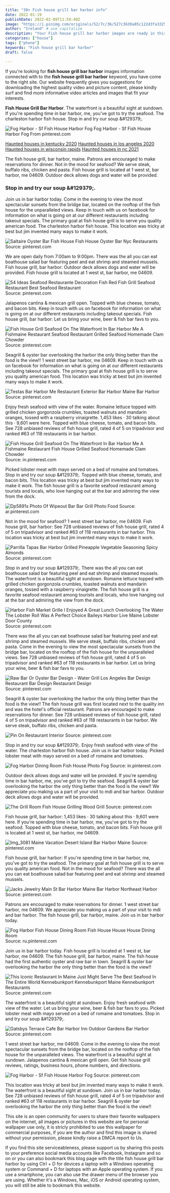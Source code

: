 ```yaml
---
title: "38+ Fish house grill bar harbor info"
date: 2022-01-19
publishDate: 2022-02-09T11:59:40Z
image: "https://i.pinimg.com/originals/52/7c/36/527c3630a85c122d3fa3325460fd6257.jpg"
author: "Ireland" # use capitalize
description: "Your Fish house grill bar harbor images are ready in this website. Fish house grill bar harbor are a topic that is being searched for and liked by netizens now. You can Get the Fish house grill bar harbor files here. Download all royalty-free images."
categories: ["house"]
tags: ["phone"]
keywords: "Fish house grill bar harbor"
draft: false

---
```


If you're looking for **fish house grill bar harbor** images information connected with to the **fish house grill bar harbor** keyword, you have come to the right  site.  Our website frequently  gives you  suggestions  for downloading  the highest  quality video and picture  content, please kindly surf and find more informative video articles and images  that fit your interests.

**Fish House Grill Bar Harbor**. The waterfront is a beautiful sight at sundown. If you&#039;re spending time in bar harbor, me, you&#039;ve got to try the seafood. The charleston harbor fish house. Stop in and try our soup &amp;#129379;.

![Fog Harbor - Sf Fish House Harbor Fog](https://i.pinimg.com/originals/52/7c/36/527c3630a85c122d3fa3325460fd6257.jpg "Fog Harbor - Sf Fish House Harbor Fog")
Fog Harbor - Sf Fish House Harbor Fog From pinterest.com

[Haunted houses in kentucky 2020](/haunted-houses-in-kentucky-2020/)
[Haunted houses in los angeles 2020](/haunted-houses-in-los-angeles-2020/)
[Haunted houses in wisconsin rapids](/haunted-houses-in-wisconsin-rapids/)
[Haunted houses in nc 2021](/haunted-houses-in-nc-2021/)

The fish house grill, bar harbor, maine. Patrons are encouraged to make reservations for dinner. Not in the mood for seafood? We serve steak, buffalo ribs, chicken and pasta. Fish house grill is located at 1 west st, bar harbor, me 04609. Outdoor deck allows dogs and water will be provided.

### Stop in and try our soup &amp;#129379;.

Join us in bar harbor today. Come in the evening to view the most spectacular sunsets from the bridge bar, located on the rooftop of the fish house for the unparalleled views. Keep in touch with us on facebook for information on what is going on at our different restaurants including takeout specials. The primary goal at fish house grill is to serve you quality american food. The charleston harbor fish house. This location was tricky at best but jim invented many ways to make it work.


![Saltaire Oyster Bar Fish House Fish House Oyster Bar Nyc Restaurants](https://i.pinimg.com/originals/65/4d/63/654d6307be2ef257810ea948a0c72d8b.png "Saltaire Oyster Bar Fish House Fish House Oyster Bar Nyc Restaurants")
Source: pinterest.com

We are open daily from 7:00am to 9:00pm. There was the all you can eat boathouse salad bar featuring peel and eat shrimp and steamed mussels. Fish house grill, bar harbor: Outdoor deck allows dogs and water will be provided. Fish house grill is located at 1 west st, bar harbor, me 04609.

![54 Ideas Seafood Restaurante Decoration Fish Red Fish Grill Seafood Restaurant Best Seafood Restaurant](https://i.pinimg.com/474x/f5/fc/29/f5fc2999f0fb75a4e2bbf0b544bc5181.jpg "54 Ideas Seafood Restaurante Decoration Fish Red Fish Grill Seafood Restaurant Best Seafood Restaurant")
Source: pinterest.com

Jalapenos cantina &amp; mexican grill open. Topped with blue cheese, tomato, and bacon bits. Keep in touch with us on facebook for information on what is going on at our different restaurants including takeout specials. Fish house grill, bar harbor: Let us bring your wine, beer &amp; fish bar favs to you.

![Fish House Grill Seafood On The Waterfront In Bar Harbor Me A Fishmaine Restaurant Seafood Restaurant Grilled Seafood Homemade Clam Chowder](https://i.pinimg.com/564x/a6/5b/0e/a65b0e3752a10a98b0b9996558b3254b.jpg "Fish House Grill Seafood On The Waterfront In Bar Harbor Me A Fishmaine Restaurant Seafood Restaurant Grilled Seafood Homemade Clam Chowder")
Source: pinterest.com

Seagrill &amp; oyster bar overlooking the harbor the only thing better than the food is the view!! 1 west street bar harbor, me 04609. Keep in touch with us on facebook for information on what is going on at our different restaurants including takeout specials. The primary goal at fish house grill is to serve you quality american food. This location was tricky at best but jim invented many ways to make it work.

![Testas Bar Harbor Me Restaurant Exterior Bar Harbor Maine Bar Harbor](https://i.pinimg.com/originals/8c/1a/82/8c1a82f9e098dee9f652aaf34ae91d94.jpg "Testas Bar Harbor Me Restaurant Exterior Bar Harbor Maine Bar Harbor")
Source: pinterest.com

Enjoy fresh seafood with view of the water. Romaine lettuce topped with grilled chicken gorgonzola crumbles, toasted walnuts and mandarin oranges, tossed with a raspberry vinaigrette. 1,453 likes · 30 talking about this · 9,601 were here. Topped with blue cheese, tomato, and bacon bits. See 728 unbiased reviews of fish house grill, rated 4 of 5 on tripadvisor and ranked #63 of 118 restaurants in bar harbor.

![Fish House Grill Seafood On The Waterfront In Bar Harbor Me A Fishmaine Restaurant Fish House Grilled Seafood Homemade Clam Chowder](https://i.pinimg.com/736x/4b/75/46/4b75467aa6fb0c29e10fd02b55991854.jpg "Fish House Grill Seafood On The Waterfront In Bar Harbor Me A Fishmaine Restaurant Fish House Grilled Seafood Homemade Clam Chowder")
Source: in.pinterest.com

Picked lobster meat with mayo served on a bed of romaine and tomatoes. Stop in and try our soup &amp;#129379;. Topped with blue cheese, tomato, and bacon bits. This location was tricky at best but jim invented many ways to make it work. The fish house grill is a favorite seafood restaurant among tourists and locals, who love hanging out at the bar and admiring the view from the dock.

![Dp5891s Photo Of Wipeout Bar Bar Grill Photo Food](https://i.pinimg.com/originals/ad/ce/8c/adce8cf560d80623116a7638d8ada159.jpg "Dp5891s Photo Of Wipeout Bar Bar Grill Photo Food")
Source: ar.pinterest.com

Not in the mood for seafood? 1 west street bar harbor, me 04609. Fish house grill, bar harbor: See 728 unbiased reviews of fish house grill, rated 4 of 5 on tripadvisor and ranked #63 of 118 restaurants in bar harbor. This location was tricky at best but jim invented many ways to make it work.

![Parrilla Tapas Bar Harbor Grilled Pineapple Vegetable Seasoning Spicy Almonds](https://i.pinimg.com/736x/1e/85/d0/1e85d089c56b885adc4cdc83f01a6d7b.jpg "Parrilla Tapas Bar Harbor Grilled Pineapple Vegetable Seasoning Spicy Almonds")
Source: pinterest.com

Stop in and try our soup &amp;#129379;. There was the all you can eat boathouse salad bar featuring peel and eat shrimp and steamed mussels. The waterfront is a beautiful sight at sundown. Romaine lettuce topped with grilled chicken gorgonzola crumbles, toasted walnuts and mandarin oranges, tossed with a raspberry vinaigrette. The fish house grill is a favorite seafood restaurant among tourists and locals, who love hanging out at the bar and admiring the view from the dock.

![Harbor Fish Market Grille I Enjoyed A Great Lunch Overlooking The Water The Lobster Roll Was A Perfect Choice Baileys Harbor Live Maine Lobster Door County](https://i.pinimg.com/originals/f2/a8/91/f2a891135402813fdb796e8116dc3eaa.jpg "Harbor Fish Market Grille I Enjoyed A Great Lunch Overlooking The Water The Lobster Roll Was A Perfect Choice Baileys Harbor Live Maine Lobster Door County")
Source: pinterest.com

There was the all you can eat boathouse salad bar featuring peel and eat shrimp and steamed mussels. We serve steak, buffalo ribs, chicken and pasta. Come in the evening to view the most spectacular sunsets from the bridge bar, located on the rooftop of the fish house for the unparalleled views. See 728 unbiased reviews of fish house grill, rated 4 of 5 on tripadvisor and ranked #63 of 118 restaurants in bar harbor. Let us bring your wine, beer &amp; fish bar favs to you.

![Raw Bar Or Oyster Bar Design - Water Grill Los Angeles Bar Design Restaurant Bar Design Restaurant Design](https://i.pinimg.com/originals/03/f7/59/03f75978424e1214e72d80b2fab7258e.jpg "Raw Bar Or Oyster Bar Design - Water Grill Los Angeles Bar Design Restaurant Bar Design Restaurant Design")
Source: pinterest.com

Seagrill &amp; oyster bar overlooking the harbor the only thing better than the food is the view!! The fish house grill was first located next to the quality inn and was the hotel&#039;s official restaurant. Patrons are encouraged to make reservations for dinner. See 728 unbiased reviews of fish house grill, rated 4 of 5 on tripadvisor and ranked #63 of 118 restaurants in bar harbor. We serve steak, buffalo ribs, chicken and pasta.

![Pin On Restaurant Interior](https://i.pinimg.com/564x/cb/fb/fa/cbfbfa58894578a76cf0cf6f29c32799.jpg "Pin On Restaurant Interior")
Source: pinterest.com

Stop in and try our soup &amp;#129379;. Enjoy fresh seafood with view of the water. The charleston harbor fish house. Join us in bar harbor today. Picked lobster meat with mayo served on a bed of romaine and tomatoes.

![Fog Harbor Dining Room Fish House Photo Fog](https://i.pinimg.com/originals/01/f1/66/01f166b5b39d7e20474827539ed53702.jpg "Fog Harbor Dining Room Fish House Photo Fog")
Source: in.pinterest.com

Outdoor deck allows dogs and water will be provided. If you&#039;re spending time in bar harbor, me, you&#039;ve got to try the seafood. Seagrill &amp; oyster bar overlooking the harbor the only thing better than the food is the view!! We appreciate you making us a part of your visit to mdi and bar harbor. Outdoor deck allows dogs and water will be provided.

![The Grill Room Fish House Grilling Wood Grill](https://i.pinimg.com/originals/e7/66/d3/e766d33cbda3677b254fad66d91e6b1e.jpg "The Grill Room Fish House Grilling Wood Grill")
Source: pinterest.com

Fish house grill, bar harbor: 1,453 likes · 30 talking about this · 9,601 were here. If you&#039;re spending time in bar harbor, me, you&#039;ve got to try the seafood. Topped with blue cheese, tomato, and bacon bits. Fish house grill is located at 1 west st, bar harbor, me 04609.

![Img_3081 Maine Vacation Desert Island Bar Harbor Maine](https://i.pinimg.com/originals/66/70/11/667011beed4ae2af437afc8ecc58a502.jpg "Img_3081 Maine Vacation Desert Island Bar Harbor Maine")
Source: pinterest.com

Fish house grill, bar harbor: If you&#039;re spending time in bar harbor, me, you&#039;ve got to try the seafood. The primary goal at fish house grill is to serve you quality american food. Not in the mood for seafood? There was the all you can eat boathouse salad bar featuring peel and eat shrimp and steamed mussels.

![Jacks Jewelry Main St Bar Harbor Maine Bar Harbor Northeast Harbor](https://i.pinimg.com/564x/22/b5/00/22b500695ada892421ac466e2507df41--maine-jack-oconnell.jpg "Jacks Jewelry Main St Bar Harbor Maine Bar Harbor Northeast Harbor")
Source: pinterest.com

Patrons are encouraged to make reservations for dinner. 1 west street bar harbor, me 04609. We appreciate you making us a part of your visit to mdi and bar harbor. The fish house grill, bar harbor, maine. Join us in bar harbor today.

![Fog Harbor Fish House Dining Room Fish House House House Dining Room](https://i.pinimg.com/originals/ee/bd/eb/eebdebaaf53e053f7469ae532a5913fc.jpg "Fog Harbor Fish House Dining Room Fish House House House Dining Room")
Source: ru.pinterest.com

Join us in bar harbor today. Fish house grill is located at 1 west st, bar harbor, me 04609. The fish house grill, bar harbor, maine. The fish house had the first authentic oyster and raw bar in town. Seagrill &amp; oyster bar overlooking the harbor the only thing better than the food is the view!!

![This Iconic Restaurant In Maine Just Might Serve The Best Seafood In The Entire World Kennebunkport Kennebunkport Maine Kennebunkport Restaurants](https://i.pinimg.com/originals/4e/e4/f6/4ee4f62451f1362040b91d328a422eb0.png "This Iconic Restaurant In Maine Just Might Serve The Best Seafood In The Entire World Kennebunkport Kennebunkport Maine Kennebunkport Restaurants")
Source: pinterest.com

The waterfront is a beautiful sight at sundown. Enjoy fresh seafood with view of the water. Let us bring your wine, beer &amp; fish bar favs to you. Picked lobster meat with mayo served on a bed of romaine and tomatoes. Stop in and try our soup &amp;#129379;.

![Gatsbys Terrace Cafe Bar Harbor Inn Outdoor Gardens Bar Harbor](https://i.pinimg.com/originals/28/fb/71/28fb71d49c16668cf02635821bb01f4b.jpg "Gatsbys Terrace Cafe Bar Harbor Inn Outdoor Gardens Bar Harbor")
Source: pinterest.com

1 west street bar harbor, me 04609. Come in the evening to view the most spectacular sunsets from the bridge bar, located on the rooftop of the fish house for the unparalleled views. The waterfront is a beautiful sight at sundown. Jalapenos cantina &amp; mexican grill open. Get fish house grill reviews, ratings, business hours, phone numbers, and directions.

![Fog Harbor - Sf Fish House Harbor Fog](https://i.pinimg.com/originals/52/7c/36/527c3630a85c122d3fa3325460fd6257.jpg "Fog Harbor - Sf Fish House Harbor Fog")
Source: pinterest.com

This location was tricky at best but jim invented many ways to make it work. The waterfront is a beautiful sight at sundown. Join us in bar harbor today. See 728 unbiased reviews of fish house grill, rated 4 of 5 on tripadvisor and ranked #63 of 118 restaurants in bar harbor. Seagrill &amp; oyster bar overlooking the harbor the only thing better than the food is the view!!

This site is an open community for users to share their favorite wallpapers on the internet, all images or pictures in this website are for personal wallpaper use only, it is stricly prohibited to use this wallpaper for commercial purposes, if you are the author and find this image is shared without your permission, please kindly raise a DMCA report to Us.

If you find this site serviceableness, please support us by sharing this posts to your preference social media accounts like Facebook, Instagram and so on or you can also bookmark this blog page with the title fish house grill bar harbor by using Ctrl + D for devices a laptop with a Windows operating system or Command + D for laptops with an Apple operating system. If you use a smartphone, you can also use the drawer menu of the browser you are using. Whether it's a Windows, Mac, iOS or Android operating system, you will still be able to bookmark this website.
